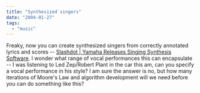 ```yaml
---
title: "Synthesized singers"
date: "2004-01-27"
tags: 
  - "music"
---
```


Freaky, now you can create synthesized singers from correctly annotated lyrics and scores -- [Slashdot | Yamaha Releases Singing Synthesis Software](http://slashdot.org/article.pl?sid=04/01/26/198222 "Slashdot | Yamaha Releases Singing Synthesis Software"). I wonder what range of vocal performances this can encapsulate -- I was listening to Led Zep/Robert Plant in the car this am, can you specify a vocal performance in his style? I am sure the answer is no, but how many iterations of Moore's Law and algorithm development will we need before you can do something like this?
